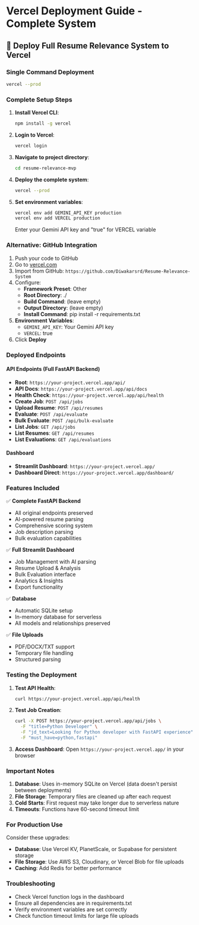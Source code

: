 # Vercel Deployment Guide - Complete System

## 🚀 Deploy Full Resume Relevance System to Vercel

### Single Command Deployment

```bash
vercel --prod
```

### Complete Setup Steps

1. **Install Vercel CLI**:
   ```bash
   npm install -g vercel
   ```

2. **Login to Vercel**:
   ```bash
   vercel login
   ```

3. **Navigate to project directory**:
   ```bash
   cd resume-relevance-mvp
   ```

4. **Deploy the complete system**:
   ```bash
   vercel --prod
   ```

5. **Set environment variables**:
   ```bash
   vercel env add GEMINI_API_KEY production
   vercel env add VERCEL production
   ```
   Enter your Gemini API key and "true" for VERCEL variable

### Alternative: GitHub Integration

1. Push your code to GitHub
2. Go to [vercel.com](https://vercel.com)
3. Import from GitHub: `https://github.com/Diwakarsrd/Resume-Relevance-System`
4. Configure:
   - **Framework Preset**: Other
   - **Root Directory**: ./
   - **Build Command**: (leave empty)
   - **Output Directory**: (leave empty)
   - **Install Command**: pip install -r requirements.txt
5. **Environment Variables**:
   - `GEMINI_API_KEY`: Your Gemini API key
   - `VERCEL`: true
6. Click **Deploy**

### Deployed Endpoints

#### API Endpoints (Full FastAPI Backend)
- **Root**: `https://your-project.vercel.app/api/`
- **API Docs**: `https://your-project.vercel.app/api/docs`
- **Health Check**: `https://your-project.vercel.app/api/health`
- **Create Job**: `POST /api/jobs`
- **Upload Resume**: `POST /api/resumes` 
- **Evaluate**: `POST /api/evaluate`
- **Bulk Evaluate**: `POST /api/bulk-evaluate`
- **List Jobs**: `GET /api/jobs`
- **List Resumes**: `GET /api/resumes`
- **List Evaluations**: `GET /api/evaluations`

#### Dashboard
- **Streamlit Dashboard**: `https://your-project.vercel.app/`
- **Dashboard Direct**: `https://your-project.vercel.app/dashboard/`

### Features Included

✅ **Complete FastAPI Backend**
- All original endpoints preserved
- AI-powered resume parsing
- Comprehensive scoring system
- Job description parsing
- Bulk evaluation capabilities

✅ **Full Streamlit Dashboard**
- Job Management with AI parsing
- Resume Upload & Analysis
- Bulk Evaluation interface
- Analytics & Insights
- Export functionality

✅ **Database**
- Automatic SQLite setup
- In-memory database for serverless
- All models and relationships preserved

✅ **File Uploads**
- PDF/DOCX/TXT support
- Temporary file handling
- Structured parsing

### Testing the Deployment

1. **Test API Health**:
   ```bash
   curl https://your-project.vercel.app/api/health
   ```

2. **Test Job Creation**:
   ```bash
   curl -X POST https://your-project.vercel.app/api/jobs \
     -F "title=Python Developer" \
     -F "jd_text=Looking for Python developer with FastAPI experience" \
     -F "must_have=python,fastapi"
   ```

3. **Access Dashboard**:
   Open `https://your-project.vercel.app/` in your browser

### Important Notes

1. **Database**: Uses in-memory SQLite on Vercel (data doesn't persist between deployments)
2. **File Storage**: Temporary files are cleaned up after each request
3. **Cold Starts**: First request may take longer due to serverless nature
4. **Timeouts**: Functions have 60-second timeout limit

### For Production Use

Consider these upgrades:
- **Database**: Use Vercel KV, PlanetScale, or Supabase for persistent storage
- **File Storage**: Use AWS S3, Cloudinary, or Vercel Blob for file uploads
- **Caching**: Add Redis for better performance

### Troubleshooting

- Check Vercel function logs in the dashboard
- Ensure all dependencies are in requirements.txt
- Verify environment variables are set correctly
- Check function timeout limits for large file uploads